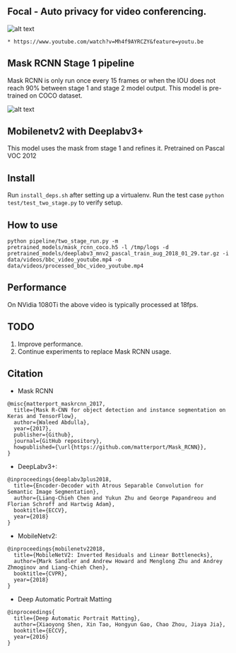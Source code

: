 ## Focal - Auto privacy for video conferencing.

![alt text][vinv]

```* https://www.youtube.com/watch?v=Mh4f9AYRCZY&feature=youtu.be```

## Mask RCNN Stage 1 pipeline

Mask RCNN is only run once every 15 frames or when the IOU does not reach 90%
between stage 1 and stage 2 model output. This model is pre-trained on COCO
dataset.

![alt text][mask]

## Mobilenetv2 with Deeplabv3+

This model uses the mask from stage 1 and refines it. Pretrained on
Pascal VOC 2012

## Install

Run `install_deps.sh` after setting up a virtualenv.
Run the test case `python test/test_two_stage.py` to verify setup.

## How to use

`python pipeline/two_stage_run.py -m pretrained_models/mask_rcnn_coco.h5 -l /tmp/logs -d pretrained_models/deeplabv3_mnv2_pascal_train_aug_2018_01_29.tar.gz -i data/videos/bbc_video_youtube.mp4 -o data/videos/processed_bbc_video_youtube.mp4`

## Performance

On NVidia 1080Ti the above video is typically processed at 18fps.

## TODO

1. Improve performance.
2. Continue experiments to replace Mask RCNN usage.

## Citation

*   Mask RCNN 
```
@misc{matterport_maskrcnn_2017,
  title={Mask R-CNN for object detection and instance segmentation on Keras and TensorFlow},
  author={Waleed Abdulla},
  year={2017},
  publisher={Github},
  journal={GitHub repository},
  howpublished={\url{https://github.com/matterport/Mask_RCNN}},
}
```
*   DeepLabv3+:
```
@inproceedings{deeplabv3plus2018,
  title={Encoder-Decoder with Atrous Separable Convolution for Semantic Image Segmentation},
  author={Liang-Chieh Chen and Yukun Zhu and George Papandreou and Florian Schroff and Hartwig Adam},
  booktitle={ECCV},
  year={2018}
}
```


*   MobileNetv2:
```
@inproceedings{mobilenetv22018,
  title={MobileNetV2: Inverted Residuals and Linear Bottlenecks},
  author={Mark Sandler and Andrew Howard and Menglong Zhu and Andrey Zhmoginov and Liang-Chieh Chen},
  booktitle={CVPR},
  year={2018}
}
```

*   Deep Automatic Portrait Matting
```
@inproceedings{
  title={Deep Automatic Portrait Matting},
  author={Xiaoyong Shen, Xin Tao, Hongyun Gao, Chao Zhou, Jiaya Jia},
  booktitle={ECCV},
  year={2016}
}
```


[mask]: https://github.com/geek101/focal/blob/master/data/readme/mask_rcnn_pipeline.jpeg "Stage1 Inference output"

[vinv]: https://github.com/geek101/focal/blob/master/data/videos/bbc_clip_processed_vinv.gif "bbc video processed"
